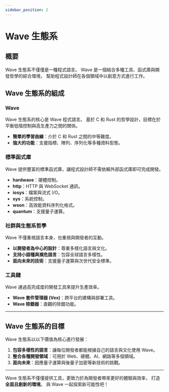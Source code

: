```yaml
---
sidebar_position: 2
---
```


# Wave 生態系 

## 概要

Wave 生態系不僅僅是一種程式語言。
Wave 是一個結合多種工具、函式庫與開發哲學的綜合環境，
幫助程式設計師在各個領域中以創意方式進行工作。

## Wave 生態系的組成
### Wave
Wave 生態系的核心是 Wave 程式語言。
基於 C 和 Rust 的哲學設計，目標在於平衡低階控制與高生產力之間的關係。

* **簡單的學習曲線**：介於 C 和 Rust 之間的中等難度。
* **強大的功能**：支援指標、陣列、序列化等多種資料型態。

### 標準函式庫
Wave 提供豐富的標準函式庫，讓程式設計師不需依賴外部函式庫即可完成開發。

* **hardwave**：硬體控制。
* **http**：HTTP 與 WebSocket 通訊。
* **iosys**：檔案與流式 I/O。
* **sys**：系統控制。
* **wson**：高效能資料序列化格式。
* **quantum**：支援量子運算。

### 社群與生態系哲學
Wave 不僅重視語言本身，也重視與開發者的互動。

* **以開發者為中心的設計**：尊重多樣化語言與文化。
* **支持小語種與瀕危語言**：包容全球語言多樣性。
* **面向未來的技術**：支援量子運算與次世代安全標準。

### 工具鏈
Wave 通過高完成度的開發工具來提升生產效率。

* **Wave 套件管理器 (Vex)**：跨平台的建構與部署工具。
* **Wave 除錯器**：直觀的除錯功能。

---

## Wave 生態系的目標
Wave 生態系以以下價值為核心進行發展：

1. **包容多樣性的語言**：讓每位開發者都能根據自己的語言與文化使用 Wave。
2. **整合各種開發領域**：可用於 Web、硬體、AI、網路等多個領域。
3. **面向未來**：因應量子運算與後量子加密等新技術的挑戰。

---

Wave 生態系不僅僅提供工具，更致力於為開發者帶來更好的體驗與效率，
打造**全面且創新的環境**。
與 Wave 一起探索新可能性吧！
